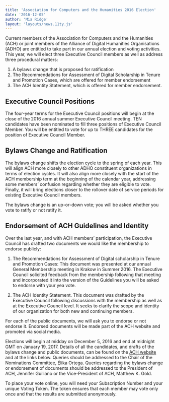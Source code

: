 ```yaml
---
title: 'Association for Computers and the Humanities 2016 Election'
date: '2016-12-05'
author: 'Mia Ridge'
layout: 'layouts/news.11ty.js'
---
```

Current members of the Association for Computers and the Humanities (ACH) or joint members of the Alliance of Digital Humanities Organisations (ADHO) are entitled to take part in our annual election and voting activities. This year, we will elect three Executive Council members as well as address three procedural matters:

1. A bylaws change that is proposed for ratification
2. The Recommendations for Assessment of Digital Scholarship in Tenure and Promotion Cases, which are offered for member endorsement
3. The ACH Identity Statement, which is offered for member endorsement.

## Executive Council Positions

The four-year terms for the Executive Council positions will begin at the close of the 2016 annual summer Executive Council meeting. TEN candidates have been nominated to fill three positions of Executive Council Member. You will be entitled to vote for up to THREE candidates for the position of Executive Council Member.

## Bylaws Change and Ratification

The bylaws change shifts the election cycle to the spring of each year. This will align ACH more closely to other ADHO constituent organizations in terms of election cycles. It will also align more closely with the start of the ACH membership term at the beginning of the calendar year, addressing some members’ confusion regarding whether they are eligible to vote. Finally, it will bring elections closer to the rollover date of service periods for existing Executive Council members.

The bylaws change is an up-or-down vote; you will be asked whether you vote to ratify or not ratify it.

## Endorsement of ACH Guidelines and Identity

Over the last year, and with ACH members’ participation, the Executive Council has drafted two documents we would like the membership to endorse publicly:

1. The Recommendations for Assessment of Digital scholarship in Tenure and Promotion Cases: This document was presented at our annual General Membership meeting in Krakow in Summer 2016. The Executive Council solicited feedback from the membership following that meeting and incorporated it into the version of the Guidelines you will be asked to endorse with your yea vote.

2. The ACH Identity Statement. This document was drafted by the Executive Council following discussions with the membership as well as at the Executive Council level. It seeks to clarify the scope and identity of our organization for both new and continuing members.

For each of the public documents, we will ask you to endorse or not endorse it. Endorsed documents will be made part of the ACH website and promoted via social media.

Elections will begin at midday on December 5, 2016 and end at midnight GMT on January 19, 2017. Details of all the candidates, and drafts of the bylaws change and public documents, can be found on the [ACH website](/) and at the links below. Queries should be addressed to the Chair of the Nominations Committee, Élika Ortega. Queries regarding the bylaws change or endorsement of documents should be addressed to the President of ACH, Jennifer Guiliano or the Vice-President of ACH, Matthew K. Gold.

To place your vote online, you will need your Subscription Number and your unique Voting Token. The token ensures that each member may vote only once and that the results are submitted anonymously.
